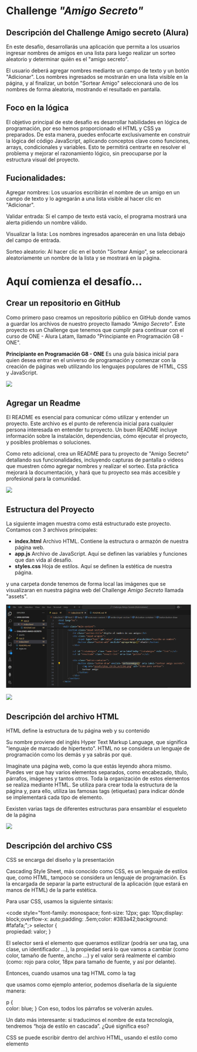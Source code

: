 <h1>Challenge <i>"Amigo Secreto"</i></h1>

<h2>Descripción del Challenge Amigo secreto (Alura)</h2>
<p>
En este desafío, desarrollarás una aplicación que permita a los usuarios ingresar nombres de amigos en una lista para luego realizar un sorteo aleatorio y determinar quién es el "amigo secreto".

El usuario deberá agregar nombres mediante un campo de texto y un botón "Adicionar". Los nombres ingresados se mostrarán en una lista visible en la página, y al finalizar, un botón "Sortear Amigo" seleccionará uno de los nombres de forma aleatoria, mostrando el resultado en pantalla.
</p>

<h2>Foco en la lógica</h2>
<p>El objetivo principal de este desafío es desarrollar habilidades en lógica de programación, por eso hemos proporcionado el HTML y CSS ya preparados. De esta manera, puedes enfocarte exclusivamente en construir la lógica del código JavaScript, aplicando conceptos clave como funciones, arrays, condicionales y variables. Esto te permitirá centrarte en resolver el problema y mejorar el razonamiento lógico, sin preocuparse por la estructura visual del proyecto.
</p>

<h2>Fucionalidades:</h2>
<p>
Agregar nombres: Los usuarios escribirán el nombre de un amigo en un campo de texto y lo agregarán a una lista visible al hacer clic en "Adicionar".
</p>
<p>
Validar entrada: Si el campo de texto está vacío, el programa mostrará una alerta pidiendo un nombre válido.
</p>
<p>
Visualizar la lista: Los nombres ingresados aparecerán en una lista debajo del campo de entrada.
</p>
<p>
Sorteo aleatorio: Al hacer clic en el botón "Sortear Amigo", se seleccionará aleatoriamente un nombre de la lista y se mostrará en la página.
</p>

<h1>Aquí comienza el desafío...</h1>
<h2>Crear un repositorio en GitHub</h2>
<p>Como primero paso creamos un repositorio público en GitHub donde vamos a guardar los archivos de nuestro proyecto llamado <i>"Amigo Secreto"</i>. Este proyecto es un Challenge que tenemos que cumplir para continuar con el curso de ONE - Alura Latam, llamado "Principiante en Programación G8 - ONE".

<b>Principiante en Programación G8 - ONE</b> Es una guía básica inicial para quien desea entrar en el universo de programación y comenzar con la creación de páginas web utilizando los lenguajes populares de HTML, CSS y JavaScript.
</p>
<p align="left"><img src="https://img.shields.io/badge/STATUS:%20-LISTO-green"></p>

<h2>Agregar un Readme</h2>
<p>El README es esencial para comunicar cómo utilizar y entender un proyecto. Este archivo es el punto de referencia inicial para cualquier persona interesada en entender tu proyecto. Un buen README incluye información sobre la instalación, dependencias, cómo ejecutar el proyecto, y posibles problemas o soluciones.
</p>
<p>Como reto adicional, crea un README para tu proyecto de "Amigo Secreto" detallando sus funcionalidades, incluyendo capturas de pantalla o videos que muestren cómo agregar nombres y realizar el sorteo. Esta práctica mejorará la documentación, y hará que tu proyecto sea más accesible y profesional para la comunidad.</p>

<p align="left"><img src="https://img.shields.io/badge/STATUS:%20-EN%20DESAROLLO-yellow"></p>

<h2>Estructura del Proyecto</h2>
<p>La siguiente imagen muestra como está estructurado este proyecto. 
Contamos con 3 archivos principales:

<ul>
  <li><b>index.html</b>  Archivo HTML. Contiene la estructura o armazón de nuestra página web.</li>
  <li><b>app.js</b>  Archivo de JavaScript. Aquí se definen las variables y funciones que dan vida al desafío.</li>
  <li><b>styles.css</b>  Hoja de estilos. Aquí se definen la estética de nuestra página.</li>
</ul>

y una carpeta donde tenemos de forma local las imágenes que se visualizaran en nuestra página web del Challenge <i>Amigo Secreto</i> llamada "assets".
</p>
<p align="center"><img src="assets/2025-02-07_13-10-39_EstructuraVCS.png"></p>
<p align="left"><img src="https://img.shields.io/badge/STATUS:%20-EN%20DESAROLLO-yellow"></p>

<h2>Descripción del archivo HTML</h2>

<p>HTML define la estructura de tu página web y su contenido</p>

<p>Su nombre proviene del inglés Hyper Text Markup Language, que significa "lenguaje de marcado de hipertexto".
HTML no se considera un lenguaje de programación como los demás y ya sabrás por qué.

Imagínate una página web, como la que estás leyendo ahora mismo. Puedes ver que hay varios elementos separados, como encabezado, título, párrafos, imágenes y tantos otros. Toda la organización de estos elementos se realiza mediante HTML. Se utiliza para crear toda la estructura de la página y, para ello, utiliza las famosas tags (etiquetas) para indicar dónde se implementará cada tipo de elemento.

Eexisten varias tags de diferentes estructuras para ensamblar el esqueleto de la página
</p>

<p align="left"><img src="https://img.shields.io/badge/STATUS:%20-NO%20INICIADO-red"></p>


<h2>Descripción del archivo CSS</h2>

<p>CSS se encarga del diseño y la presentación</p>

<p>
Cascading Style Sheet, más conocido como CSS, es un lenguaje de estilos que, como HTML, tampoco se considera un lenguaje de programación. Es la encargada de separar la parte estructural de la aplicación (que estará en manos de HTML) de la parte estética.

Para usar CSS, usamos la siguiente sintaxis:

<code style="font-family: monospace; font-size: 12px; gap: 10px;display: block;overflow-x: auto;padding: .5em;color: #383a42;background: #fafafa;";>
selector {  
    propiedad: valor;
}
</code>

El selector será el elemento que queramos estilizar (podría ser una tag, una clase, un identificador ...), la propiedad será lo que vamos a cambiar (como color, tamaño de fuente, ancho ...) y el valor será realmente el cambio (como: rojo para color, 18px para tamaño de fuente, y así por delante).

Entonces, cuando usamos una tag HTML como la tag <p> que usamos como ejemplo anterior, podemos diseñarla de la siguiente manera:

p {  
    color: blue;
}
Con eso, todos los párrafos se volverán azules.

Un dato más interesante: si traducimos el nombre de esta tecnología, tendremos “hoja de estilo en cascada”. ¿Qué significa eso?

CSS se puede escribir dentro del archivo HTML, usando el estilo como elemento <style> o como atributo de algún otro elemento <p style="">. También se puede escribir en un archivo separado, solo CSS, importándolo al documento HTML de la siguiente manera:


Sin embargo, algo muy importante a destacar es la posibilidad de utilizar más de un archivo CSS al mismo tiempo, para estilizar la aplicación. De ahí la palabra "cascada". Esto permite varias interacciones diferentes, pero debes tener cuidado de no perderte y confundir el código, siempre siguiendo las reglas para esto.


</p>


<p align="left"><img src="https://img.shields.io/badge/STATUS:%20-NO%20INICIADO-red"></p>


<h2>Descripción del archivo JS</h2>

<p>JavaScript se utiliza para añadir interacción y dinamismo</p>

<p></p>

<p align="left"><img src="https://img.shields.io/badge/STATUS:%20-NO%20INICIADO-red"></p>


<i>Fuente: https://www.aluracursos.com/blog/html-css-javascript-cuales-son-las-diferencias</i>